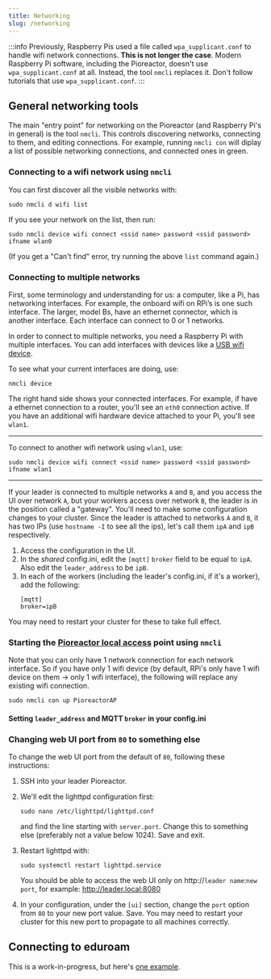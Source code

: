 ```yaml
---
title: Networking 
slug: /networking
---
```


:::info
Previously, Raspberry Pis used a file called `wpa_supplicant.conf` to handle wifi network connections. **This is not longer the case**. Modern Raspberry Pi software, including the Pioreactor, doesn't use `wpa_supplicant.conf` at all. Instead, the tool `nmcli` replaces it. Don't follow tutorials that use `wpa_supplicant.conf`.
:::


## General networking tools

The main "entry point" for networking on the Pioreactor (and Raspberry Pi's in general) is the tool `nmcli`. This controls discovering networks, connecting to them, and editing connections. For example, running `nmcli con` will diplay a list of possible networking connections, and connected ones in green.

### Connecting to a wifi network using `nmcli`

You can first discover all the visible networks with:

```
sudo nmcli d wifi list
```

If you see your network on the list, then run:


```
sudo nmcli device wifi connect <ssid name> password <ssid password> ifname wlan0
```

(If you get a "Can't find" error, try running the above `list` command again.)

### Connecting to multiple networks

First, some terminology and understanding for us: a computer, like a Pi, has networking interfaces. For example, the onboard wifi on RPi’s is one such interface. The larger, model Bs, have an ethernet connector, which is another interface. Each interface can connect to 0 or 1 networks.

In order to connect to multiple networks, you need a Raspberry Pi with multiple interfaces. You can add interfaces with devices like a [USB wifi device](https://forum.pioreactor.com/t/connecting-more-workers-to-cluster/330/3).

To see what your current interfaces are doing, use:
```
nmcli device
```

The right hand side shows your connected interfaces. For example, if have a ethernet connection to a router, you'll see an `eth0` connection active. If you have an additional wifi hardware device attached to your Pi, you'll see `wlan1`.

----

To connect to another wifi network using `wlan1`, use:

```
sudo nmcli device wifi connect <ssid name> password <ssid password> ifname wlan1
```

----

If your leader is connected to multiple networks `A` and `B`, and you access the UI over network `A`, but your workers access over network `B`, the leader is in the position called a "gateway". You'll need to make some configuration changes to your cluster. Since the leader is attached to networks `A` and `B`, it has two IPs (use `hostname -I` to see all the ips), let's call them `ipA` and `ipB` respectively.

1. Access the configuration in the UI.
2. In the _shared_ config.ini, edit the `[mqtt]` `broker` field to be equal to `ipA`. Also edit the `leader_address` to be `ipB`.
3. In each of the workers (including the leader's config.ini, if it's a worker), add the following:
   ```
   [mqtt]
   broker=ipB
   ```

You may need to restart your cluster for these to take full effect.



### Starting the [Pioreactor local access](/user-guide/local-access-point) point using `nmcli`

Note that you can only have 1 network connection for each network interface. So if you have only 1 wifi device (by default, RPi's only have 1 wifi device on them -> only 1 wifi interface), the following will replace any existing wifi connection.

```
sudo nmcli con up PioreactorAP
```


#### Setting `leader_address` and MQTT `broker` in your config.ini


### Changing web UI port from `80` to something else

To change the web UI port from the default of `80`, following these instructions:

1. SSH into your leader Pioreactor.
2. We'll edit the lighttpd configuration first: 
   ```
   sudo nano /etc/lighttpd/lighttpd.conf
   ```

   and find the line starting with `server.port`. Change this to something else (preferably not a value below 1024). Save and exit.

3. Restart lighttpd with:
   ```
   sudo systemctl restart lighttpd.service
   ```
   You should be able to access the web UI only on http://`leader name`:`new port`, for example: http://leader.local:8080

4. In your configuration, under the `[ui]` section, change the `port` option from `80` to your new port value. Save. You may need to restart your cluster for this new port to propagate to all machines correctly. 


## Connecting to eduroam

This is a work-in-progress, but here's [one example](https://forum.pioreactor.com/t/connecting-more-workers-to-cluster/330/3#connecting-to-eduroam-2).



